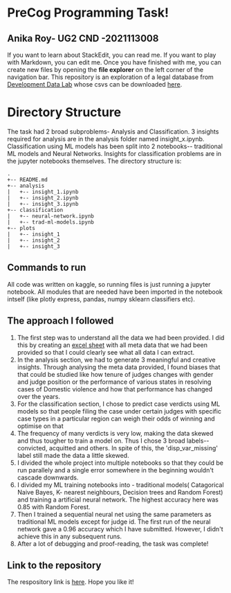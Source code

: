 # PreCog Programming Task!
## Anika Roy- UG2 CND -2021113008

 If you want to learn about StackEdit, you can read me. If you want to play with Markdown, you can edit me. Once you have finished with me, you can create new files by opening the **file explorer** on the left corner of the navigation bar. This repository is an exploration of a legal database from [Development Data Lab](https://www.devdatalab.org/) whose csvs can be downloaded [here](https://www.dropbox.com/sh/hkcde3z2l1h9mq1/AAB2U1dYf6pR7qij1tQ5y11Fa/csv?dl=0&subfolder_nav_tracking=1). 

# Directory Structure
 The task had 2 broad subproblems- Analysis and Classification. 3 insights required for analysis are in the analysis folder named insight_x.ipynb. Classification using ML models has been split into 2 notebooks-- traditional ML models and Neural Networks. Insights for classification problems are in the jupyter notebooks themselves.  The directory structure is:
```
.
+-- README.md
+-- analysis
|   +-- insight_1.ipynb
|   +-- insight_2.ipynb
|   +-- insight_3.ipynb
+-- classification
|   +-- neural-network.ipynb
|   +-- trad-ml-models.ipynb
+-- plots
|	+-- insight_1
|	+-- insight_2
|	+-- insight_3

```

## Commands to run

All code was written on kaggle, so running files is just running a jupyter notebook. All modules that are needed have been imported in the notebook intself (like plotly express, pandas, numpy sklearn classifiers etc). 

## The approach I followed

1. The first step was to understand all the data we had been provided. I did this by creating an [excel sheet](https://docs.google.com/spreadsheets/d/1pPcdgJegBD0y-4DMisjrn77bCCmAhoh4xHnkMjYPdjk/edit?usp=sharing) with all meta data that we had been provided so that I could clearly see what all data I can extract.
2.  In the analysis section, we had to generate 3 meaningful and creative insights. Through analysing the meta data provided, I found biases that that could be studied like how tenure of judges changes with gender and judge position or the performance of various states in resolving cases of Domestic violence and how that performance has changed over the years.
3. For the classification section, I chose to predict case verdicts using ML models so that people filing the case under certain judges with specific case types in a particular region can weigh their odds of winning and optimise on that
4. The frequency of many verdicts is very low, making the data skewed and thus tougher to train a model on. Thus I chose 3 broad labels-- convicted, acquitted and others. In spite of this, the 'disp_var_missing' label still made the data a little skewed.
5. I divided the whole project into multiple notebooks so that they could be run parallely and a single error somewhere in the beginning wouldn't cascade downwards.
6.  I divided my ML training notebooks into - traditional models( Catagorical Naive Bayes, K- nearest neighbours, Decision trees and Random Forest) and training a artificial neural network. The highest accuracy here was 0.85 with Random Forest.
7. Then I trained a sequential neural net using the same parameters as traditional ML models except for judge id. The first run of the neural network gave a 0.96 accuracy which I have submitted. However, I didn't achieve this in any subsequent runs. 
8. After a lot of debugging and proof-reading, the task was complete!

## Link to the repository

The respository link is [here](https://github.com/Anika-Roy/PreCog--Legal-Database). Hope you like it!















